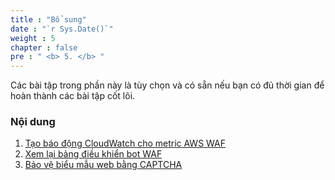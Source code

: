 ```yaml
---
title : "Bổ sung"
date : "`r Sys.Date()`"
weight : 5
chapter : false
pre : " <b> 5. </b> "
---
```


Các bài tập trong phần này là tùy chọn và có sẵn nếu bạn có đủ thời gian để hoàn thành các bài tập cốt lõi.

### Nội dung
1. [Tạo báo động CloudWatch cho metric AWS WAF](5.1/)
2. [Xem lại bảng điều khiển bot WAF](5.2/)
3. [Bảo vệ biểu mẫu web bằng CAPTCHA](5.3/)